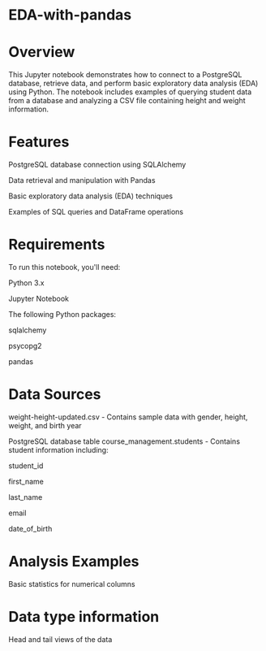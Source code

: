# EDA-with-pandas
# Overview
This Jupyter notebook demonstrates how to connect to a PostgreSQL database, retrieve data, and perform basic exploratory data analysis (EDA) using Python. The notebook includes examples of querying student data from a database and analyzing a CSV file containing height and weight information.

# Features
PostgreSQL database connection using SQLAlchemy

Data retrieval and manipulation with Pandas

Basic exploratory data analysis (EDA) techniques

Examples of SQL queries and DataFrame operations

# Requirements
To run this notebook, you'll need:

Python 3.x

Jupyter Notebook

The following Python packages:

sqlalchemy

psycopg2

pandas

# Data Sources
weight-height-updated.csv - Contains sample data with gender, height, weight, and birth year

PostgreSQL database table course_management.students - Contains student information including:

student_id

first_name

last_name

email

date_of_birth

# Analysis Examples
Basic statistics for numerical columns

# Data type information

Head and tail views of the data